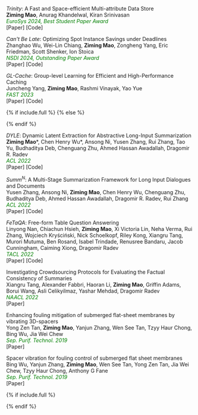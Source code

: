 
*Trinity*: A Fast and Space-efficient Multi-attribute Data Store\
**Ziming Mao**, Anurag Khandelwal, Kiran Srinivasan\
<span style="color:green; font-style:italic">EuroSys 2024, Best Student Paper Award</span>\
[<a style="text-decoration:none" href="https://dl.acm.org/doi/pdf/10.1145/3627703.3650072" target="_blank">Paper</a>] [<a style="text-decoration:none" href="https://github.com/Trinity-data-store/Trinity" target="_blank">Code</a>]


*Can't Be Late*: Optimizing Spot Instance Savings under Deadlines\
Zhanghao Wu, Wei-Lin Chiang, **Ziming Mao**, Zongheng Yang, Eric Friedman, Scott Shenker, Ion Stoica\
<span style="color:green; font-style:italic">NSDI 2024, Outstanding Paper Award</span>\
[<a style="text-decoration:none" href="https://www.usenix.org/system/files/nsdi24-wu-zhanghao.pdf" target="_blank">Paper</a>] [<a style="text-decoration:none" href="https://github.com/skypilot-org/spot-traces" target="_blank">Code</a>]

*GL-Cache*: Group-level Learning for Efficient and High-Performance Caching\
Juncheng Yang, **Ziming Mao**, Rashmi Vinayak, Yao Yue\
<span style="color:green; font-style:italic">FAST 2023</span>\
[<a style="text-decoration:none" href="https://www.usenix.org/conference/fast23/presentation/yang-juncheng" target="_blank">Paper</a>] [<a style="text-decoration:none" href="https://github.com/Thesys-lab/fast23-GLCache" target="_blank">Code</a>]

{% if include.full %}
{% else %}


{% endif %}

_DYLE_: Dynamic Latent Extraction for Abstractive Long-Input Summarization\
**Ziming Mao**\*, Chen Henry Wu\*, Ansong Ni, Yusen Zhang, Rui Zhang, Tao Yu, Budhaditya Deb, Chenguang Zhu, Ahmed Hassan Awadallah, Dragomir R. Radev\
<span style="color:green; font-style:italic">ACL 2022</span>\
[<a style="text-decoration:none" href="https://aclanthology.org/2022.acl-long.118/" target="_blank">Paper</a>] [<a style="text-decoration:none" href="https://github.com/Yale-LILY/DYLE" target="_blank">Code</a>]

_Summ<sup>N</sup>_: A Multi-Stage Summarization Framework for Long Input Dialogues and Documents\
Yusen Zhang, Ansong Ni, **Ziming Mao**, Chen Henry Wu, Chenguang Zhu, Budhaditya Deb, Ahmed Hassan Awadallah, Dragomir R. Radev, Rui Zhang\
<span style="color:green; font-style:italic">ACL 2022</span>\
[<a style="text-decoration:none" href="https://aclanthology.org/2022.acl-long.112/" target="_blank">Paper</a>] [<a style="text-decoration:none" href="https://github.com/psunlpgroup/Summ-N" target="_blank">Code</a>]

_FeTaQA_: Free-form Table Question Answering\
Linyong Nan, Chiachun Hsieh, **Ziming Mao**, Xi Victoria Lin, Neha Verma, Rui Zhang, Wojciech Kryściński, Nick Schoelkopf, Riley Kong, Xiangru Tang, Murori Mutuma, Ben Rosand, Isabel Trindade, Renusree Bandaru, Jacob Cunningham, Caiming Xiong, Dragomir Radev\
<span style="color:green; font-style:italic">TACL 2022</span>\
[<a style="text-decoration:none" href="https://aclanthology.org/2022.tacl-1.3/" target="_blank">Paper</a>] [<a style="text-decoration:none" href="https://github.com/Yale-LILY/FeTaQA" target="_blank">Code</a>]

Investigating Crowdsourcing Protocols for Evaluating the Factual Consistency of Summaries\
Xiangru Tang, Alexander Fabbri, Haoran Li, **Ziming Mao**, Griffin Adams, Borui Wang, Asli Celikyilmaz, Yashar Mehdad, Dragomir Radev\
<span style="color:green; font-style:italic">NAACL 2022</span>\
[<a style="text-decoration:none" href="https://aclanthology.org/2022.naacl-main.417/" target="_blank">Paper</a>]

Enhancing fouling mitigation of submerged flat-sheet membranes by vibrating 3D-spacers\
Yong Zen Tan, **Ziming Mao**, Yanjun Zhang, Wen See Tan, Tzyy Haur Chong, Bing Wu, Jia Wei Chew\
<span style="color:green; font-style:italic">Sep. Purif. Technol. 2019</span>\
[<a style="text-decoration:none" href="https://www.sciencedirect.com/science/article/pii/S1383586618333240" target="_blank">Paper</a>]

Spacer vibration for fouling control of submerged flat sheet membranes\
Bing Wu, Yanjun Zhang, **Ziming Mao**, Wen See Tan, Yong Zen Tan, Jia Wei Chew, Tzyy Haur Chong, Anthony G Fane\
<span style="color:green; font-style:italic">Sep. Purif. Technol. 2019</span>\
[<a style="text-decoration:none" href="https://www.sciencedirect.com/science/article/pii/S1383586618319968" target="_blank">Paper</a>]

{% if include.full %}



{% endif %}